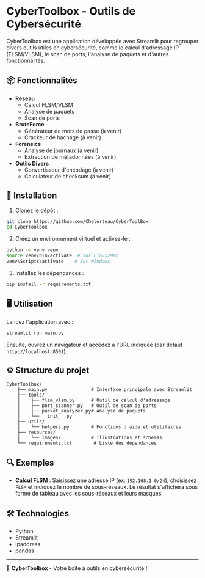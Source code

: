 # CyberToolbox - Outils de Cybersécurité

CyberToolbox est une application développée avec Streamlit pour regrouper divers outils utiles en cybersécurité, comme le calcul d'adressage IP (FLSM/VLSM), le scan de ports, l'analyse de paquets et d'autres fonctionnalités.

## 📦 Fonctionnalités

- **Réseau**
  - Calcul FLSM/VLSM
  - Analyse de paquets
  - Scan de ports
- **BruteForce**
  - Générateur de mots de passe (à venir)
  - Crackeur de hachage (à venir)
- **Forensics**
  - Analyse de journaux (à venir)
  - Extraction de métadonnées (à venir)
- **Outils Divers**
  - Convertisseur d'encodage (à venir)
  - Calculateur de checksum (à venir)

## 🚀 Installation

1. Clonez le dépôt :
```bash
git clone https://github.com/Chelorteau/CyberToolBox
cd CyberToolbox
```

2. Créez un environnement virtuel et activez-le :
```bash
python -m venv venv
source venv/bin/activate  # Sur Linux/Mac
venv\Scripts\activate    # Sur Windows
```

3. Installez les dépendances :
```bash
pip install -r requirements.txt
```

## 🖥️ Utilisation

Lancez l'application avec :
```bash
streamlit run main.py
```

Ensuite, ouvrez un navigateur et accédez à l'URL indiquée (par défaut `http://localhost:8501`).

## ⚙️ Structure du projet

```
CyberToolbox/
    ├── main.py                # Interface principale avec Streamlit
    ├── tools/
    │    ├── flsm_vlsm.py      # Outil de calcul d'adressage
    │    ├── port_scanner.py   # Outil de scan de ports
    │    ├── packet_analyzer.py# Analyse de paquets
    │    └── __init__.py
    ├── utils/
    │    └── helpers.py        # Fonctions d'aide et utilitaires
    ├── resources/
    │    └── images/           # Illustrations et schémas
    └── requirements.txt        # Liste des dépendances
```

## 🔍 Exemples

- **Calcul FLSM** : Saisissez une adresse IP (ex: `192.168.1.0/24`), choisissez `FLSM` et indiquez le nombre de sous-réseaux. Le résultat s'affichera sous forme de tableau avec les sous-réseaux et leurs masques.

## 🛠️ Technologies

- Python
- Streamlit
- ipaddress
- pandas

---

🚀 **CyberToolbox** - Votre boîte à outils en cybersécurité !

